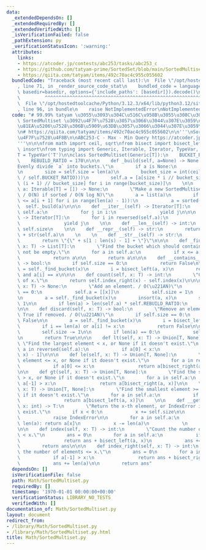 ```yaml
---
data:
  _extendedDependsOn: []
  _extendedRequiredBy: []
  _extendedVerifiedWith: []
  _isVerificationFailed: false
  _pathExtension: py
  _verificationStatusIcon: ':warning:'
  attributes:
    links:
    - https://atcoder.jp/contests/abc253/tasks/abc253_c
    - https://github.com/tatyam-prime/SortedSet/blob/main/SortedMultiset.py
    - https://qiita.com/tatyam/items/492c70ac4c955c055602
  bundledCode: "Traceback (most recent call last):\n  File \"/opt/hostedtoolcache/Python/3.12.3/x64/lib/python3.12/site-packages/onlinejudge_verify/documentation/build.py\"\
    , line 71, in _render_source_code_stat\n    bundled_code = language.bundle(stat.path,\
    \ basedir=basedir, options={'include_paths': [basedir]}).decode()\n          \
    \         ^^^^^^^^^^^^^^^^^^^^^^^^^^^^^^^^^^^^^^^^^^^^^^^^^^^^^^^^^^^^^^^^^^^^^^^^^^^^^^^^^\n\
    \  File \"/opt/hostedtoolcache/Python/3.12.3/x64/lib/python3.12/site-packages/onlinejudge_verify/languages/python.py\"\
    , line 96, in bundle\n    raise NotImplementedError\nNotImplementedError\n"
  code: "# 99.99% tatyam \u3055\u3093\u304C\u516C\u958B\u3055\u308C\u3066\u3044\u308B\
    \ SortedMultiset \u3092\u4F7F\u7528\u3057\u3066\u3044\u307E\u3059\n# \u4E00\u90E8\
    \u81EA\u5206\u7528\u306B\u5909\u63DB\u3057\u3066\u3044\u307E\u3059\n\n# https://github.com/tatyam-prime/SortedSet/blob/main/SortedMultiset.py\n\
    \n# https://qiita.com/tatyam/items/492c70ac4c955c055602\n\n'''\nSortedMultiset\u306E\
    \u4F7F\u7528\u4F8B\n\nABC253-C - Max - Min Query https://atcoder.jp/contests/abc253/tasks/abc253_c\n\
    '''\n\n\nfrom math import ceil, sqrt\nfrom bisect import bisect_left, bisect_right,\
    \ insort\nfrom typing import Generic, Iterable, Iterator, TypeVar, Union, List\n\
    T = TypeVar('T')\n\nclass SortedMultiset(Generic[T]):\n    BUCKET_RATIO = 50\n\
    \    REBUILD_RATIO = 170\n\n\n    def _build(self, a=None) -> None:\n        \"\
    Evenly divide `a` into buckets.\"\n        if a is None:\n            a = list(self)\n\
    \n        size = self.size = len(a)\n        bucket_size = int(ceil(sqrt(size\
    \ / self.BUCKET_RATIO)))\n        self.a = [a[size * i // bucket_size : size *\
    \ (i + 1) // bucket_size] for i in range(bucket_size)]\n    \n\n    def __init__(self,\
    \ a: Iterable[T] = []) -> None:\n        \"Make a new SortedMultiset from iterable.\
    \ / O(N) if sorted / O(N log N)\"\n        a = list(a)\n        if not all(a[i]\
    \ <= a[i + 1] for i in range(len(a) - 1)):\n            a = sorted(a)\n      \
    \  self._build(a)\n\n\n    def __iter__(self) -> Iterator[T]:\n        for i in\
    \ self.a:\n            for j in i:\n                yield j\n\n\n    def __reversed__(self)\
    \ -> Iterator[T]:\n        for i in reversed(self.a):\n            for j in reversed(i):\n\
    \                yield j\n    \n\n    def __len__(self) -> int:\n        return\
    \ self.size\n    \n\n    def __repr__(self) -> str:\n        return \"SortedMultiset\"\
    \ + str(self.a)\n    \n    \n    def __str__(self) -> str:\n        s = str(list(self))\n\
    \        return \"{\" + s[1 : len(s) - 1] + \"}\"\n\n\n    def _find_bucket(self,\
    \ x: T) -> List[T]:\n        \"Find the bucket which should contain x. self must\
    \ not be empty.\"\n        for a in self.a:\n            if x <= a[-1]:\n    \
    \            return a\n\n        return a\n\n\n    def __contains__(self, x: T)\
    \ -> bool:\n        if self.size == 0:\n            return False\n\n        a\
    \ = self._find_bucket(x)\n        i = bisect_left(a, x)\n        return i != len(a)\
    \ and a[i] == x\n\n\n    def count(self, x: T) -> int:\n        \"Count the number\
    \ of x.\"\n        return self.index_right(x) - self.index(x)\n\n\n    def add(self,\
    \ x: T) -> None:\n        \"Add an element. / O(\u221AN)\"\n        if self.size\
    \ == 0:\n            self.a = [[x]]\n            self.size = 1\n            return\n\
    \n        a = self._find_bucket(x)\n        insort(a, x)\n        self.size +=\
    \ 1\n\n        if len(a) > len(self.a) * self.REBUILD_RATIO:\n            self._build()\n\
    \n\n    def discard(self, x: T) -> bool:\n        \"Remove an element and return\
    \ True if removed. / O(\u221AN)\"\n        if self.size == 0:\n            return\
    \ False\n\n        a = self._find_bucket(x)\n        i = bisect_left(a, x)\n\n\
    \        if i == len(a) or a[i] != x:\n            return False\n\n        a.pop(i)\n\
    \        self.size -= 1\n\n        if len(a) == 0:\n            self._build()\n\
    \n        return True\n\n\n    def lt(self, x: T) -> Union[T, None]:\n       \
    \ \"Find the largest element < x, or None if it doesn't exist.\"\n        for\
    \ a in reversed(self.a):\n            if a[0] < x:\n                return a[bisect_left(a,\
    \ x) - 1]\n\n\n    def le(self, x: T) -> Union[T, None]:\n        \"Find the largest\
    \ element <= x, or None if it doesn't exist.\"\n        for a in reversed(self.a):\n\
    \            if a[0] <= x:\n                return a[bisect_right(a, x) - 1]\n\
    \n\n    def gt(self, x: T) -> Union[T, None]:\n        \"Find the smallest element\
    \ > x, or None if it doesn't exist.\"\n        for a in self.a:\n            if\
    \ a[-1] > x:\n                return a[bisect_right(a, x)]\n\n    \n    def ge(self,\
    \ x: T) -> Union[T, None]:\n        \"Find the smallest element >= x, or None\
    \ if it doesn't exist.\"\n        for a in self.a:\n            if a[-1] >= x:\n\
    \                return a[bisect_left(a, x)]\n    \n\n    def __getitem__(self,\
    \ x: int) -> T:\n        \"Return the x-th element, or IndexError if it doesn't\
    \ exist.\"\n        if x < 0:\n            x += self.size\n\n        if x < 0:\n\
    \            raise IndexError\n\n        for a in self.a:\n            if x <\
    \ len(a): return a[x]\n            x -= len(a)\n            \n        raise IndexError\n\
    \n\n    def index(self, x: T) -> int:\n        \"Count the number of elements\
    \ < x.\"\n        ans = 0\n        for a in self.a:\n            if a[-1] >= x:\n\
    \                return ans + bisect_left(a, x)\n            ans += len(a)\n\n\
    \        return ans\n\n\n    def index_right(self, x: T) -> int:\n        \"Count\
    \ the number of elements <= x.\"\n        ans = 0\n        for a in self.a:\n\
    \            if a[-1] > x:\n                return ans + bisect_right(a, x)\n\
    \            ans += len(a)\n\n        return ans"
  dependsOn: []
  isVerificationFile: false
  path: Math/SortedMultiset.py
  requiredBy: []
  timestamp: '1970-01-01 00:00:00+00:00'
  verificationStatus: LIBRARY_NO_TESTS
  verifiedWith: []
documentation_of: Math/SortedMultiset.py
layout: document
redirect_from:
- /library/Math/SortedMultiset.py
- /library/Math/SortedMultiset.py.html
title: Math/SortedMultiset.py
---
```

